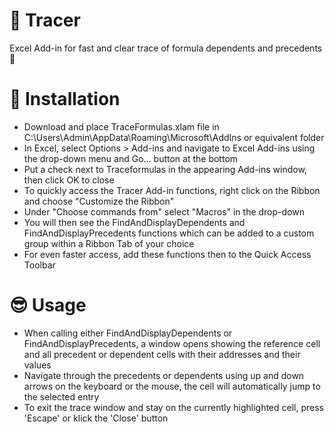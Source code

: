 # :beginner: Tracer
Excel Add-in for fast and clear trace of formula dependents and precedents :rocket:


# :notebook_with_decorative_cover: Installation
- Download and place TraceFormulas.xlam file in C:\Users\Admin\AppData\Roaming\Microsoft\AddIns or equivalent folder
- In Excel, select Options > Add-ins and navigate to Excel Add-ins using the drop-down menu and Go... button at the bottom
- Put a check next to Traceformulas in the appearing Add-ins window, then click OK to close
- To quickly access the Tracer Add-in functions, right click on the Ribbon and choose "Customize the Ribbon"
- Under "Choose commands from" select "Macros" in the drop-down
- You will then see the FindAndDisplayDependents and FindAndDisplayPrecedents functions which can be added to a custom group within a Ribbon Tab of your choice
- For even faster access, add these functions then to the Quick Access Toolbar 

# :sunglasses: Usage
- When calling either FindAndDisplayDependents or FindAndDisplayPrecedents, a window opens showing the reference cell and all precedent or dependent cells with their addresses and their values
- Navigate through the precedents or dependents using up and down arrows on the keyboard or the mouse, the cell will automatically jump to the selected entry
- To exit the trace window and stay on the currently highlighted cell, press 'Escape' or klick the 'Close' button
